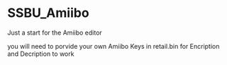 # SSBU_Amiibo
Just a start for the Amiibo editor 

you will need to porvide your own Amiibo Keys in retail.bin for Encription and Decription to work
